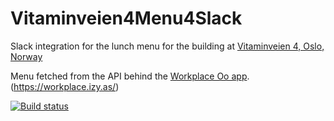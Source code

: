 # Vitaminveien4Menu4Slack
Slack integration for the lunch menu for the building at [Vitaminveien 4, Oslo, Norway](https://www.google.com/maps/place/Vitaminveien+4,+0485+Oslo)

Menu fetched from the API behind the [Workplace Oo app](https://play.google.com/store/apps/details?id=no.fourservice.workplace). (https://workplace.izy.as/)

[![Build status](https://dev.azure.com/hoaas/KantineMenySlack/_apis/build/status/KantineMenySlack-Docker%20container-CI)](https://dev.azure.com/hoaas/KantineMenySlack/_build/latest?definitionId=6)
